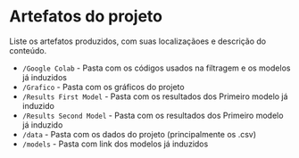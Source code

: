# Artefatos do projeto

Liste os artefatos produzidos, com suas localizaçãoes e descrição do conteúdo.


* `/Google Colab` - Pasta com os códigos usados na filtragem e os modelos já induzidos
* `/Grafico` - Pasta com os gráficos do projeto
* `/Results First Model` - Pasta com os resultados dos Primeiro modelo já induzido
* `/Results Second Model` - Pasta com os resultados dos Primeiro modelo já induzido
* `/data` - Pasta com os dados do projeto (principalmente os .csv)
* `/models` - Pasta com link dos modelos já induzidos

